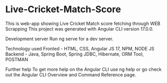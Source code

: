 # Live-Cricket-Match-Score
This is web-app showing Live Cricket Match score fetching through WEB Scrapping
This project was generated with Angular CLI version 17.0.0.

Development server
Run ng serve for a dev server. 

Technology used
Fronted - HTML, CSS, Angular JS 17, NPM, NODE JS
Backend - Java, Spring Boot, Spring JDBC, Hibernate, ORM Tool, POSTMAN

Further help
To get more help on the Angular CLI use ng help or go check out the Angular CLI Overview and Command Reference page.
